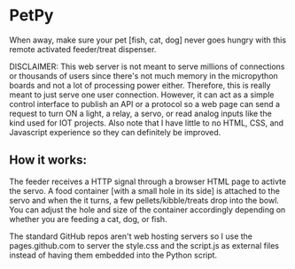 # PetPy
When away, make sure your pet [fish, cat, dog] never goes hungry with this remote activated feeder/treat dispenser.

DISCLAIMER: This web server is not meant to serve millions of connections or thousands of users since there's not much memory in the micropython boards and not a lot of processing power either. Therefore, this is really meant to just serve one user connection. However, it can act as a simple control interface to publish an API or a protocol so a web page can send a request to turn ON a light, a relay, a servo, or read analog inputs like the kind used for IOT projects. Also note that I have little to no HTML, CSS, and Javascript experience so they can definitely be improved.

## How it works:

The feeder receives a HTTP signal through a browser HTML page to activte the servo. A food container [with a small hole in its side] is attached to the servo and when the it turns, a few pellets/kibble/treats drop into the bowl. You can adjust the hole and size of the container accordingly depending on whether you are feeding a cat, dog, or fish.

The standard GitHub repos aren't web hosting servers so I use the pages.github.com to server the style.css and the script.js as external files instead of having them embedded into the Python script.

